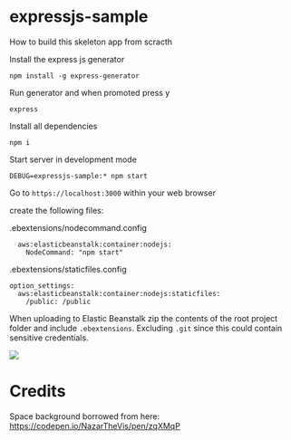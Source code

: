 # expressjs-sample

How to build this skeleton app from scracth


Install the express js generator

```
npm install -g express-generator
```

Run generator and when promoted press y
```
express
```

Install all dependencies
```
npm i
````

Start server in development mode
```
DEBUG=expressjs-sample:* npm start
```

Go to `https://localhost:3000` within your web browser

create the following files:

.ebextensions/nodecommand.config
```
  aws:elasticbeanstalk:container:nodejs:
    NodeCommand: "npm start"
```

.ebextensions/staticfiles.config
```
option_settings:
  aws:elasticbeanstalk:container:nodejs:staticfiles:
    /public: /public
```

When uploading to Elastic Beanstalk zip the contents of the root project
folder and include `.ebextensions`. Excluding `.git` since this could
contain sensitive credentials.

![](https://github.com/ExamProCo/expressjs-sample/blob/master/docs/zipping.jpg)

# Credits

Space background borrowed from here:
https://codepen.io/NazarTheVis/pen/zqXMqP
